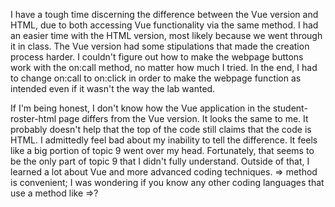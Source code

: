 I have a tough time discerning the difference between the Vue version and HTML, due to both accessing Vue functionality via the same method. I had an easier time with the HTML version, most likely because we went through it in class. The Vue version had some stipulations that made the creation process harder. I couldn't figure out how to make the webpage buttons work with the on:call method, no matter how much I tried. In the end, I had to change on:call to on:click in order to make the webpage function as intended even if it wasn't the way the lab wanted.  


If I'm being honest, I don't know how the Vue application in the student-roster-html page differs from the Vue version. It looks the same to me. It probably doesn't help that the top of the code still claims that the code is HTML. I admittedly feel bad about my inability to tell the difference.  It feels like a big portion of topic 9 went over my head. Fortunately, that seems to be the only part of topic 9 that I didn't fully understand. Outside of that, I learned a lot about Vue and more advanced coding techniques. => method is convenient; I was wondering if you know any other coding languages that use a method like =>? 